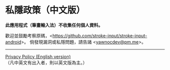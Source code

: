 # 私隱政策（中文版）

**此應用程式（筆畫輸入法）不收集任何個人資料。**

歡迎並鼓勵考察原碼，<<https://github.com/stroke-input/stroke-input-android>>。
倘發現漏洞或私隱問題，請告諸 <<yawnocdev@pm.me>>。

---

[Privacy Policy (English version)](PRIVACY.md#privacy-policy-english-version) <br>
（凡中英文有出入者，則以英文版為主。）
